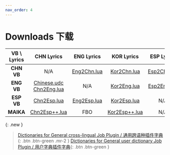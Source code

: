 ```yaml
---
nav_order: 4
---
```



# Downloads 下载

| **VB \ Lyrics** | CHN Lyrics | ENG Lyrics | KOR Lyrics | ESP Lyrics |
|:---:|:---:|:---:|:---:|:---:|
| **CHN VB** | N/A | [Eng2Chn.lua](https://github.com/Slidingwall/vocaloid-dictionaries/blob/main/Eng2Chn.lua) | [Kor2Chn.lua](https://github.com/Slidingwall/vocaloid-dictionaries/blob/main/Kor2Chn.lua) | [Esp2Chn.lua](https://github.com/Slidingwall/vocaloid-dictionaries/blob/main/Esp2Chn.lua) |
| **ENG VB** | [Chinese.udc](https://github.com/Slidingwall/vocaloid-dictionaries/blob/main/Chinese.udc)<br />[Chn2Eng.lua](https://github.com/Slidingwall/vocaloid-dictionaries/blob/main/Chn2Eng.lua) | N/A | [Kor2Eng.lua](https://github.com/Slidingwall/vocaloid-dictionaries/blob/main/Kor2Eng.lua) |[Esp2Eng.lua](https://github.com/Slidingwall/vocaloid-dictionaries/blob/main/Esp2Eng.lua)|
| **ESP VB** | [Chn2Esp.lua](https://github.com/Slidingwall/vocaloid-dictionaries/blob/main/Chn2Esp.lua) | [Eng2Esp.lua](https://github.com/Slidingwall/vocaloid-dictionaries/blob/main/Eng2Esp.lua) | [Kor2Esp.lua](https://github.com/Slidingwall/vocaloid-dictionaries/blob/main/Kor2Esp.lua) | N/A |
| **MAIKA** | [Chn2Esp++.lua](https://github.com/Slidingwall/vocaloid-dictionaries/blob/main/Chn2Esp%2B%2B.lua) | FBO | [Kor2Esp++.lua](https://github.com/Slidingwall/vocaloid-dictionaries/blob/main/Kor2Esp%2B%2B.lua) | N/A |

{: .new }
> [Dictionaries for General cross-lingual Job Plugin / 通用跨语种插件字典](https://github.com/Slidingwall/vocaloid-dictionaries/tree/main/dict){: .btn .btn-green .mr-2 }
> [Dictionaries for General user dictionary Job Plugin / 用户字典插件字典](https://github.com/Slidingwall/vocaloid-dictionaries/tree/main/dict-udc){: .btn .btn-green }